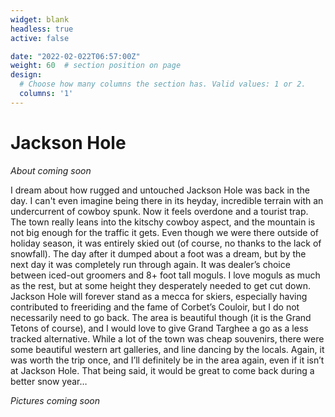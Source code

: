 ```yaml
---
widget: blank
headless: true
active: false

date: "2022-02-022T06:57:00Z"
weight: 60  # section position on page
design:
  # Choose how many columns the section has. Valid values: 1 or 2.
  columns: '1'
---
```


# Jackson Hole
*About coming soon*

I dream about how rugged and untouched Jackson Hole was back in the day. I can't even imagine being there in its heyday, incredible terrain with an undercurrent of cowboy spunk. Now it feels overdone and a tourist trap. The town really leans into the kitschy cowboy aspect, and the mountain is not big enough for the traffic it gets. Even though we were there outside of holiday season, it was entirely skied out (of course, no thanks to the lack of snowfall). The day after it dumped about a foot was a dream, but by the next day it was completely run through again. It was dealer’s choice between iced-out groomers and 8+ foot tall moguls. I love moguls as much as the rest, but at some height they desperately needed to get cut down. Jackson Hole will forever stand as a mecca for skiers, especially having contributed to freeriding and the fame of Corbet’s Couloir, but I do not necessarily need to go back. The area is beautiful though (it is the Grand Tetons of course), and I would love to give Grand Targhee a go as a less tracked alternative. While a lot of the town was cheap souvenirs, there were some beautiful western art galleries, and line dancing by the locals. Again, it was worth the trip once, and I’ll definitely be in the area again, even if it isn’t at Jackson Hole. That being said, it would be great to come back during a better snow year… 


*Pictures coming soon*


